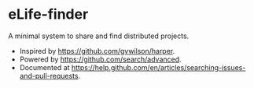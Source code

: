 # eLife-finder
A minimal system to share and find distributed projects.

* Inspired by <https://github.com/gvwilson/harper>.
* Powered by <https://github.com/search/advanced>.
* Documented at <https://help.github.com/en/articles/searching-issues-and-pull-requests>.



